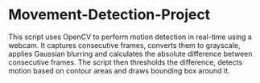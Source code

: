 # Movement-Detection-Project
This script uses OpenCV to perform motion detection in real-time using a webcam. It captures consecutive frames, converts them to grayscale, applies Gaussian blurring and calculates the absolute difference between consecutive frames. The script then thresholds the difference, detects motion based on contour areas and draws bounding box around it.
